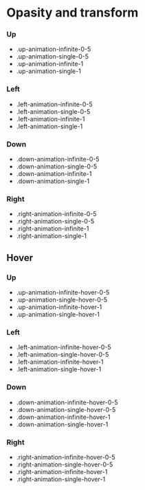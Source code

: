 # Opasity and transform

### Up

- .up-animation-infinite-0-5
- .up-animation-single-0-5
- .up-animation-infinite-1
- .up-animation-single-1

### Left

- .left-animation-infinite-0-5
- .left-animation-single-0-5
- .left-animation-infinite-1
- .left-animation-single-1

### Down

- .down-animation-infinite-0-5
- .down-animation-single-0-5
- .down-animation-infinite-1
- .down-animation-single-1

### Right

- .right-animation-infinite-0-5
- .right-animation-single-0-5
- .right-animation-infinite-1
- .right-animation-single-1

## Hover

### Up

- .up-animation-infinite-hover-0-5
- .up-animation-single-hover-0-5
- .up-animation-infinite-hover-1
- .up-animation-single-hover-1

### Left

- .left-animation-infinite-hover-0-5
- .left-animation-single-hover-0-5
- .left-animation-infinite-hover-1
- .left-animation-single-hover-1

### Down

- .down-animation-infinite-hover-0-5
- .down-animation-single-hover-0-5
- .down-animation-infinite-hover-1
- .down-animation-single-hover-1

### Right

- .right-animation-infinite-hover-0-5
- .right-animation-single-hover-0-5
- .right-animation-infinite-hover-1
- .right-animation-single-hover-1
